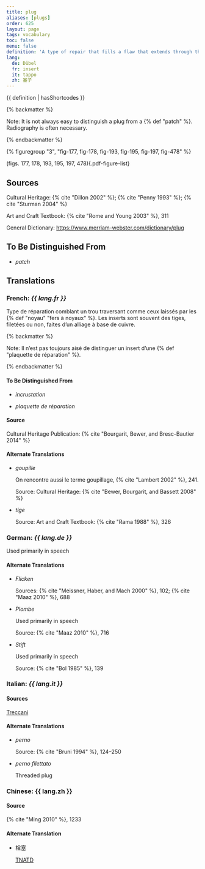 ```yaml
---
title: plug
aliases: [plugs]
order: 625
layout: page
tags: vocabulary
toc: false
menu: false
definition: 'A type of repair that fills a flaw that extends through the full thickness of the metal wall, specifically those that occur with the removal of {% def "core pins" %} and {% def "armature" %} rods. Circular plugs are often threaded in order to mechanically lock them in place. See [I.4](/vol-1/4/).'
lang:
  de: Dübel
  fr: insert
  it: tappo
  zh: 塞子
---
```


{{ definition | hasShortcodes }}

{% backmatter %}

Note: It is not always easy to distinguish a plug from a {% def "patch" %}. Radiography is often necessary.

{% endbackmatter %}

{% figuregroup "3", "fig-177, fig-178, fig-193, fig-195, fig-197, fig-478" %}

(figs. 177, 178, 193, 195, 197, 478){.pdf-figure-list}

## Sources

Cultural Heritage: {% cite "Dillon 2002" %}; {% cite "Penny 1993" %}; {% cite "Sturman 2004" %}

Art and Craft Textbook: {% cite "Rome and Young 2003" %}, 311

General Dictionary: <https://www.merriam-webster.com/dictionary/plug>

## To Be Distinguished From

- *patch*

## Translations

<div class="accordion">

### **French**: *{{ lang.fr }}*

Type de réparation comblant un trou traversant comme ceux laissés par les {% def "noyau" "fers à noyaux" %}. Les inserts sont souvent des tiges, filetées ou non, faites d’un alliage à base de cuivre.

{% backmatter %}

Note: Il n’est pas toujours aisé de distinguer un insert d’une {% def "plaquette de réparation" %}.

{% endbackmatter %}

#### To Be Distinguished From

- *incrustation*

- *plaquette de réparation*

#### Source

Cultural Heritage Publication: {% cite "Bourgarit, Bewer, and Bresc-Bautier 2014" %}

#### Alternate Translations

- *goupille*

    On rencontre aussi le terme goupillage, {% cite "Lambert 2002" %}, 241.
    
    Source: Cultural Heritage: {% cite "Bewer, Bourgarit, and Bassett 2008" %}

- *tige*

    Source: Art and Craft Textbook: {% cite "Rama 1988" %}, 326

### **German**: *{{ lang.de }}*

Used primarily in speech

#### Alternate Translations

- *Flicken*

    Sources: {% cite "Meissner, Haber, and Mach 2000" %}, 102; {% cite "Maaz 2010" %}, 688

- *Plombe*

    Used primarily in speech
    
    Source: {% cite "Maaz 2010" %}, 716

- *Stift*

    Used primarily in speech
    
    Source: {% cite "Bol 1985" %}, 139

### **Italian**: *{{ lang.it }}*

#### Sources

[Treccani](https://www.treccani.it/vocabolario/tappo/)

#### Alternate Translations

- *perno*

    Source: {% cite "Bruni 1994" %}, 124–250

- *perno filettato*

    Threaded plug

### **Chinese**: {{ lang.zh }}

#### Source

{% cite "Ming 2010" %}, 1233

#### Alternate Translation

- 栓塞

    [TNATD](https://terms.naer.edu.tw/detail/625440/?index=3)

</div>
